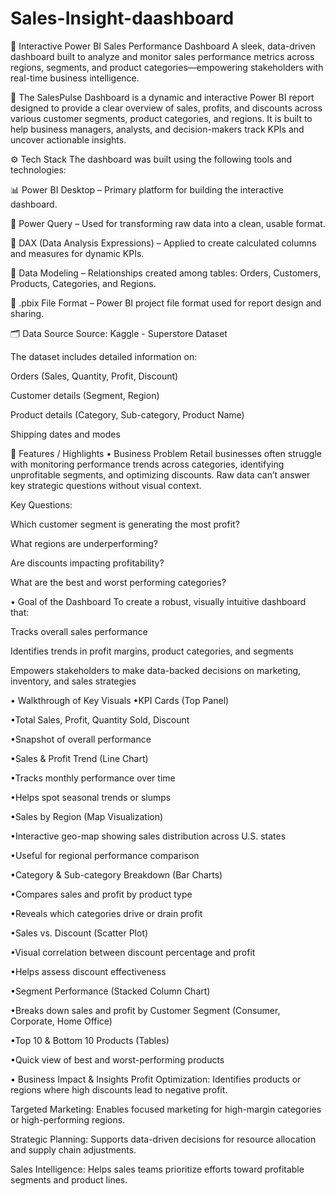 # Sales-Insight-daashboard
🚀 Interactive Power BI Sales Performance Dashboard
A sleek, data-driven dashboard built to analyze and monitor sales performance metrics across regions, segments, and product categories—empowering stakeholders with real-time business intelligence.

🎯 The SalesPulse Dashboard is a dynamic and interactive Power BI report designed to provide a clear overview of sales, profits, and discounts across various customer segments, product categories, and regions. It is built to help business managers, analysts, and decision-makers track KPIs and uncover actionable insights.

⚙️ Tech Stack
The dashboard was built using the following tools and technologies:

📊 Power BI Desktop – Primary platform for building the interactive dashboard.

📂 Power Query – Used for transforming raw data into a clean, usable format.

🧠 DAX (Data Analysis Expressions) – Applied to create calculated columns and measures for dynamic KPIs.

📝 Data Modeling – Relationships created among tables: Orders, Customers, Products, Categories, and Regions.

📁 .pbix File Format – Power BI project file format used for report design and sharing.

🗂️ Data Source
Source: Kaggle - Superstore Dataset

The dataset includes detailed information on:

Orders (Sales, Quantity, Profit, Discount)

Customer details (Segment, Region)

Product details (Category, Sub-category, Product Name)

Shipping dates and modes

🌟 Features / Highlights
• Business Problem
Retail businesses often struggle with monitoring performance trends across categories, identifying unprofitable segments, and optimizing discounts. Raw data can’t answer key strategic questions without visual context.

Key Questions:

Which customer segment is generating the most profit?

What regions are underperforming?

Are discounts impacting profitability?

What are the best and worst performing categories?

• Goal of the Dashboard
To create a robust, visually intuitive dashboard that:

Tracks overall sales performance

Identifies trends in profit margins, product categories, and segments

Empowers stakeholders to make data-backed decisions on marketing, inventory, and sales strategies

• Walkthrough of Key Visuals
 •KPI Cards (Top Panel)

 •Total Sales, Profit, Quantity Sold, Discount

 •Snapshot of overall performance

 •Sales & Profit Trend (Line Chart)

 •Tracks monthly performance over time

 •Helps spot seasonal trends or slumps

 •Sales by Region (Map Visualization)

 •Interactive geo-map showing sales distribution across U.S. states

 •Useful for regional performance comparison

 •Category & Sub-category Breakdown (Bar Charts)

 •Compares sales and profit by product type

 •Reveals which categories drive or drain profit

 •Sales vs. Discount (Scatter Plot)

 •Visual correlation between discount percentage and profit

 •Helps assess discount effectiveness

 •Segment Performance (Stacked Column Chart)

 •Breaks down sales and profit by Customer Segment (Consumer, Corporate, Home Office)

 •Top 10 & Bottom 10 Products (Tables)

 •Quick view of best and worst-performing products

• Business Impact & Insights
Profit Optimization: Identifies products or regions where high discounts lead to negative profit.

Targeted Marketing: Enables focused marketing for high-margin categories or high-performing regions.

Strategic Planning: Supports data-driven decisions for resource allocation and supply chain adjustments.

Sales Intelligence: Helps sales teams prioritize efforts toward profitable segments and product lines.

